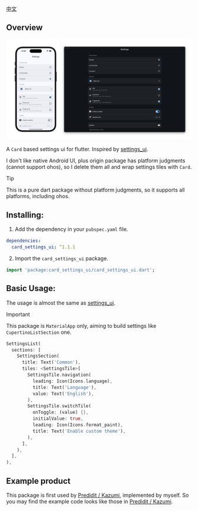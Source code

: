 [中文](README_CN.md)

## Overview

<p>  
  <img src="https://raw.githubusercontent.com/ErBWs/card-settings-ui/main/assets/demo.png">
</p>

A `Card` based settings ui for flutter. Inspired by [settings_ui](https://pub.dev/packages/settings_ui).

I don't like native Android UI, plus origin package has platform judgments (cannot support ohos), so I delete them all and wrap settings tiles with `Card`.

> [!TIP]
>
> This is a pure dart package without platform judgments, so it supports all platforms, including ohos.

## Installing:

1. Add the dependency in your `pubspec.yaml` file.

```yaml
dependencies:
  card_settings_ui: ^1.1.1
 ```  

2. Import the `card_settings_ui` package.

```dart
import 'package:card_settings_ui/card_settings_ui.dart';
```

## Basic Usage:

The usage is almost the same as [settings_ui](https://pub.dev/packages/settings_ui).

> [!IMPORTANT]
>
> This package is `MaterialApp` only, aiming to build settings like `CupertinoListSection` one.

```dart
SettingsList(
  sections: [
    SettingsSection(
      title: Text('Common'),
      tiles: <SettingsTile>[
        SettingsTile.navigation(
          leading: Icon(Icons.language),
          title: Text('Language'),
          value: Text('English'),
        ),
        SettingsTile.switchTile(
          onToggle: (value) {},
          initialValue: true,
          leading: Icon(Icons.format_paint),
          title: Text('Enable custom theme'),
        ),
      ],
    ),
  ],
),
```

## Example product

This package is first used by [Predidit / Kazumi](https://github.com/Predidit/Kazumi), implemented by myself.
So you may find the example code looks like those in [Predidit / Kazumi](https://github.com/Predidit/Kazumi).